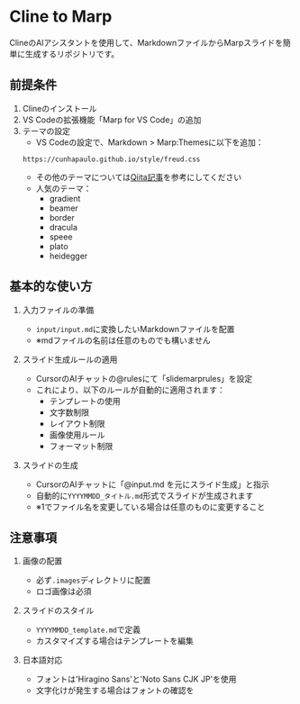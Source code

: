 # Cline to Marp

ClineのAIアシスタントを使用して、MarkdownファイルからMarpスライドを簡単に生成するリポジトリです。

## 前提条件

1. Clineのインストール
2. VS Codeの拡張機能「Marp for VS Code」の追加
3. テーマの設定
   - VS Codeの設定で、Markdown > Marp:Themesに以下を追加：
   ```
   https://cunhapaulo.github.io/style/freud.css
   ```
   - その他のテーマについては[Qiita記事](https://qiita.com/YoshikiIto/items/74b3d786266b1de3ed93)を参考にしてください
   - 人気のテーマ：
     - gradient
     - beamer
     - border
     - dracula
     - speee
     - plato
     - heidegger

## 基本的な使い方

1. 入力ファイルの準備
   - `input/input.md`に変換したいMarkdownファイルを配置
   - ※mdファイルの名前は任意のものでも構いません

2. スライド生成ルールの適用
   - CursorのAIチャットの@rulesにて「slidemarprules」を設定
   - これにより、以下のルールが自動的に適用されます：
     - テンプレートの使用
     - 文字数制限
     - レイアウト制限
     - 画像使用ルール
     - フォーマット制限   

3. スライドの生成
   - CursorのAIチャットに「@input.md を元にスライド生成」と指示
   - 自動的に`YYYYMMDD_タイトル.md`形式でスライドが生成されます
   - ※1でファイル名を変更している場合は任意のものに変更すること

## 注意事項

1. 画像の配置
   - 必ず`.images`ディレクトリに配置
   - ロゴ画像は必須

2. スライドのスタイル
   - `YYYYMMDD_template.md`で定義
   - カスタマイズする場合はテンプレートを編集

3. 日本語対応
   - フォントは'Hiragino Sans'と'Noto Sans CJK JP'を使用
   - 文字化けが発生する場合はフォントの確認を
